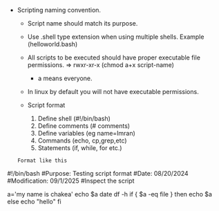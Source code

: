 * Scripting naming convention.
   * Script name should match its purpose.
   * Use .shell type extension when using multiple shells. Example (helloworld.bash)
   * All scripts to be executed should have proper executable file permissions. => rwxr-xr-x (chmod a+x script-name)
      - a means everyone.
   * In linux by default you will not have executable permissions.
 
  * Script format
     1. Define shell (#!/bin/bash)
     2. Define comments (# comments)
     3. Define variables (eg name=Imran)
     4. Commands (echo, cp,grep,etc)
     5. Statements (if, while, for etc.)
  ```
  Format like this

#!/bin/bash
#Purpose: Testing script format
#Date: 08/20/2024
#Modification: 09/1/2025
#Inspect the script

a='my name is chakea'
echo $a
date
df -h
        if { $a -eq file }
        then echo $a
        else
        echo "hello"
        fi
```




